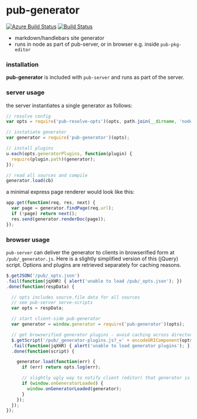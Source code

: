 # pub-generator
[![Azure Build Status](https://dev.azure.com/jldec/pub-generator/_apis/build/status/jldec.pub-generator?branchName=master)](https://dev.azure.com/jldec/pub-generator/_build/latest?definitionId=1&branchName=master)
[![Build Status](https://api.travis-ci.org/jldec/pub-generator.svg?branch=master)](https://travis-ci.org/jldec/pub-generator)

- markdown/handlebars site generator
- runs in node as part of pub-server, or in browser e.g. inside `pub-pkg-editor`

### installation

**pub-generator** is included with `pub-server` and runs as part of the server.

### server usage

the server instantiates a single generator as follows:

```js
// resolve config
var opts = require('pub-resolve-opts')(opts, path.join(__dirname, 'node_modules'));

// instatiate generator
var generator = require('pub-generator')(opts);

// install plugins
u.each(opts.generatorPlugins, function(plugin) {
  require(plugin.path)(generator);
});

// read all sources and compile
generator.load(cb)
```

a minimal express page renderer would look like this:

```js
app.get(function(req, res, next) {
  var page = generator.findPage(req.url);
  if (!page) return next();
  res.send(generator.renderDoc(page));
});
```


### browser usage
`pub-server` can deliver the generator to clients in browserified form at `/pub/_generator.js`.
Here is a slightly simplified version of this (jQuery) script. Options and plugins are retrieved separately for caching reasons.

```js
$.getJSON('/pub/_opts.json')
.fail(function(jqXHR) { alert('unable to load /pub/_opts.json'); })
.done(function(respData) {

  // opts includes source.file data for all sources
  // see pub-server serve-scripts
  var opts = respData;

  // start client-side pub-generator
  var generator = window.generator = require('pub-generator')(opts);

  // get browserified generator plugins - avoid caching across directories
  $.getScript('/pub/_generator-plugins.js?_=' + encodeURIComponent(opts.basedir))
  .fail(function(jqXHR) { alert('unable to load generator plugins'); })
  .done(function(script) {

    generator.load(function(err) {
      if (err) return opts.log(err);

      // slightly ugly way to notify client (editor) that generator is ready
      if (window.onGeneratorLoaded) {
        window.onGeneratorLoaded(generator);
      }
    });
  });
});
```
